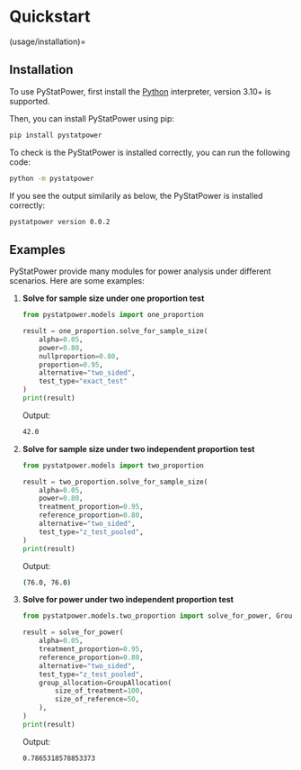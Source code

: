 # Quickstart

(usage/installation)=

## Installation

To use PyStatPower, first install the [Python](https://www.python.org/downloads/) interpreter, version 3.10+ is supported.

Then, you can install PyStatPower using pip:

```bash
pip install pystatpower
```

To check is the PyStatPower is installed correctly, you can run the following code:

```bash
python -m pystatpower
```

If you see the output similarily as below, the PyStatPower is installed correctly:

```bash
pystatpower version 0.0.2
```

## Examples

PyStatPower provide many modules for power analysis under different scenarios. Here are some examples:

1. **Solve for sample size under one proportion test**

   ```python
   from pystatpower.models import one_proportion

   result = one_proportion.solve_for_sample_size(
       alpha=0.05,
       power=0.80,
       nullproportion=0.80,
       proportion=0.95,
       alternative="two_sided",
       test_type="exact_test"
   )
   print(result)
   ```

   Output:

   ```bash
   42.0
   ```

2. **Solve for sample size under two independent proportion test**

   ```python
   from pystatpower.models import two_proportion

   result = two_proportion.solve_for_sample_size(
       alpha=0.05,
       power=0.80,
       treatment_proportion=0.95,
       reference_proportion=0.80,
       alternative="two_sided",
       test_type="z_test_pooled",
   )
   print(result)
   ```

   Output:

   ```bash
   (76.0, 76.0)
   ```

3. **Solve for power under two independent proportion test**

   ```python
   from pystatpower.models.two_proportion import solve_for_power, GroupAllocation

   result = solve_for_power(
       alpha=0.05,
       treatment_proportion=0.95,
       reference_proportion=0.80,
       alternative="two_sided",
       test_type="z_test_pooled",
       group_allocation=GroupAllocation(
           size_of_treatment=100,
           size_of_reference=50,
       ),
   )
   print(result)
   ```

   Output:

   ```bash
   0.7865318578853373
   ```
